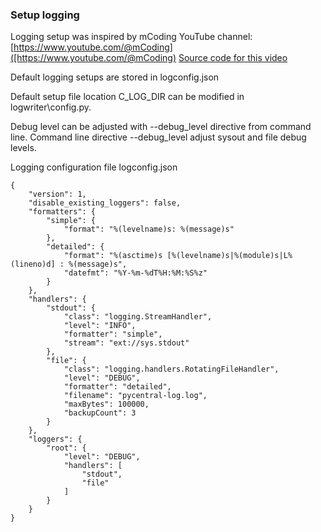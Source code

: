 ### Setup logging

Logging setup was inspired by mCoding YouTube channel:
    [https://www.youtube.com/@mCoding]([https://www.youtube.com/@mCoding)
    [Source code for this video](https://github.com/mCodingLLC/VideosSampleCode/tree/master/videos/135_modern_logging)


Default logging setups are stored in logconfig.json

Default setup file location C_LOG_DIR can be modified in logwriter\config.py.

Debug level can be adjusted with --debug_level directive from command line.
Command line directive --debug_level adjust sysout and file debug levels.

Logging configuration file logconfig.json
```
{
    "version": 1,
    "disable_existing_loggers": false,
    "formatters": {
        "simple": {
            "format": "%(levelname)s: %(message)s"
        },
        "detailed": {
            "format": "%(asctime)s [%(levelname)s|%(module)s|L%(lineno)d] : %(message)s",
            "datefmt": "%Y-%m-%dT%H:%M:%S%z"
        }
    },
    "handlers": {
        "stdout": {
            "class": "logging.StreamHandler",
            "level": "INFO",
            "formatter": "simple",
            "stream": "ext://sys.stdout"
        },
        "file": {
            "class": "logging.handlers.RotatingFileHandler",
            "level": "DEBUG",
            "formatter": "detailed",
            "filename": "pycentral-log.log",
            "maxBytes": 100000,
            "backupCount": 3
        }
    },
    "loggers": {
        "root": {
            "level": "DEBUG",
            "handlers": [
                "stdout",
                "file"
            ]
        }
    }
}
```